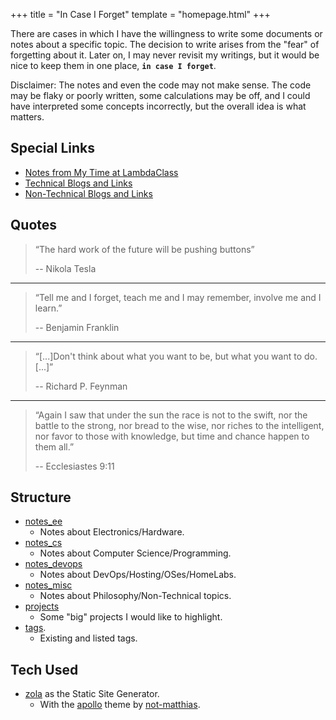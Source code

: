 +++
title = "In Case I Forget"
template = "homepage.html"
+++

There are cases in which I have the willingness to write some documents or notes about a specific topic. The decision to write arises from the "fear" of forgetting about it. Later on, I may never revisit my writings, but it would be nice to keep them in one place, **`in case I forget`**.

Disclaimer: The notes and even the code may not make sense. The code may be flaky or poorly written, some calculations may be off, and I could have interpreted some concepts incorrectly, but the overall idea is what matters.

## Special Links

- [Notes from My Time at LambdaClass](./notes_at_lambdaclass)
- [Technical Blogs and Links](./t_blogs_and_links)
- [Non-Technical Blogs and Links](./nt_blogs_and_links)

## Quotes

> “The hard work of the future will be pushing buttons”
>
> -- Nikola Tesla

---

> “Tell me and I forget, teach me and I may remember, involve me and I learn.”
>
> -- Benjamin Franklin

---

> “[...]Don't think about what you want to be, but what you want to do.[...]”
>
> -- Richard P. Feynman

---

> “Again I saw that under the sun the race is not to the swift, nor the battle to the strong, nor bread to the wise, nor riches to the intelligent, nor favor to those with knowledge, but time and chance happen to them all.”
>
> -- Ecclesiastes 9:11

## Structure

- [notes_ee](./notes_ee)
  - Notes about Electronics/Hardware.
- [notes_cs](./notes_cs)
  - Notes about Computer Science/Programming.
- [notes_devops](./notes_devops)
  - Notes about DevOps/Hosting/OSes/HomeLabs.
- [notes_misc](./notes_misc)
  - Notes about Philosophy/Non-Technical topics.
- [projects](./projects)
  - Some "big" projects I would like to highlight.
- [tags](./tags).
  - Existing and listed tags.

## Tech Used

- [zola](https://www.getzola.org/documentation/getting-started/overview/) as the Static Site Generator.
  - With the [apollo](https://github.com/not-matthias/apollo) theme by [not-matthias](https://github.com/not-matthias).
